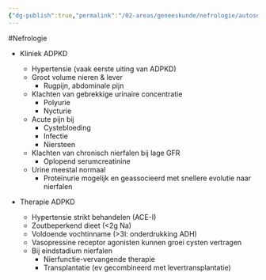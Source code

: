 ```yaml
---
{"dg-publish":true,"permalink":"/02-areas/geneeskunde/nefrologie/autosomaal-dominante-polycystische-nierziekte/","noteIcon":"","created":"2024-11-24T10:56:54.176+01:00","updated":"2024-12-31T16:51:46.050+01:00"}
---
```


#Nefrologie 

- Kliniek ADPKD
    - Hypertensie (vaak eerste uiting van ADPKD)
    - Groot volume nieren & lever
        - Rugpijn, abdominale pijn
    - Klachten van gebrekkige urinaire concentratie
        - Polyurie
        - Nycturie
    - Acute pijn bij
        - Cystebloeding
        - Infectie
        - Niersteen
    - Klachten van chronisch nierfalen bij lage GFR
        - Oplopend serumcreatinine
    - Urine meestal normaal
        - Proteïnurie mogelijk en geassocieerd met snellere evolutie naar nierfalen

- Therapie ADPKD
    - Hypertensie strikt behandelen (ACE-I)
    - Zoutbeperkend dieet (<2g Na)
    - Voldoende vochtinname (>3l: onderdrukking ADH)
    - Vasopressine receptor agonisten kunnen groei cysten vertragen
    - Bij eindstadium nierfalen
        - Nierfunctie-vervangende therapie
        - Transplantatie (ev gecombineerd met levertransplantatie)
